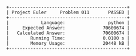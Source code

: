     +--------------------------------------------+
    | Project Euler     Problem 011       PASSED |
    +--------------------------------------------+
    |            Language:                python |
    |     Expected Answer:              70600674 |
    |   Calculated Answer:              70600674 |
    |        Running Time:              0.0100 s |
    |        Memory Usage:              20448 kB |
    +--------------------------------------------+
